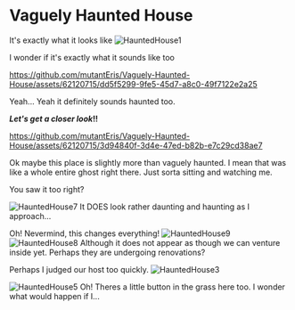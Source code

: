 
# Vaguely Haunted House
 It's exactly what it looks like
![HauntedHouse1](https://github.com/mutantEris/Vaguely-Haunted-House/assets/62120715/7dc6a64c-ecac-4f5f-955f-6ee077c4b61e)

I wonder if it's exactly what it sounds like too

https://github.com/mutantEris/Vaguely-Haunted-House/assets/62120715/dd5f5299-9fe5-45d7-a8c0-49f7122e2a25

Yeah... Yeah it definitely sounds haunted too.

**_Let's get a closer look_!!**

https://github.com/mutantEris/Vaguely-Haunted-House/assets/62120715/3d94840f-3d4e-47ed-b82b-e7c29cd38ae7

Ok maybe this place is slightly more than vaguely haunted.
I mean that was like a whole entire ghost right there. Just sorta sitting and watching me.

You saw it too right?

![HauntedHouse7](https://github.com/mutantEris/Vaguely-Haunted-House/assets/62120715/cc3c4d32-a19b-4ff7-8a68-2a401f5ce720)
It DOES look rather daunting and haunting as I approach...

Oh! Nevermind, this changes everything!
![HauntedHouse9](https://github.com/mutantEris/Vaguely-Haunted-House/assets/62120715/17eadcfb-0c9a-4958-88f4-a59e9e9fa65f)
![HauntedHouse8](https://github.com/mutantEris/Vaguely-Haunted-House/assets/62120715/9b52ef9b-c5da-4b96-a9fa-2118feee26ba)
Although it does not appear as though we can venture inside yet. Perhaps they are undergoing renovations?

Perhaps I judged our host too quickly.
![HauntedHouse3](https://github.com/mutantEris/Vaguely-Haunted-House/assets/62120715/150b7f2d-220d-41a5-bc4a-ad72d932829e)



![HauntedHouse5](https://github.com/mutantEris/Vaguely-Haunted-House/assets/62120715/8d4455c1-1910-4301-857e-fa363647c0c2)
Oh! Theres a little button in the grass here too. I wonder what would happen if I...
